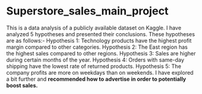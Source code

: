 # Superstore_sales_main_project
This is a data analysis of a publicly available dataset on Kaggle.
I have analyzed 5 hypotheses and presented their conclusions. These hypotheses are as follows:-
Hypothesis 1: Technology products have the highest profit margin compared to other categories.
Hypothesis 2: The East region has the highest sales compared to other regions.
Hypothesis 3: Sales are higher during certain months of the year.
Hypothesis 4: Orders with same-day shipping have the lowest rate of returned products.
Hypothesis 5: The company profits are more on weekdays than on weekends.
I have explored a bit further and **recommended how to advertise in order to potentially boost sales.**
